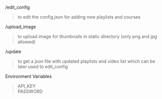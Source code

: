 /edit_config
> to edit the config.json for adding new playlists and courses

/upload_image
> to upload image for thumbnails in static directory (only png and jpg allowed)

/update
> to get a json file with updated playlists and video list which can be later used to edit_config

Environment Variables
> API_KEY \
> PASSWORD
